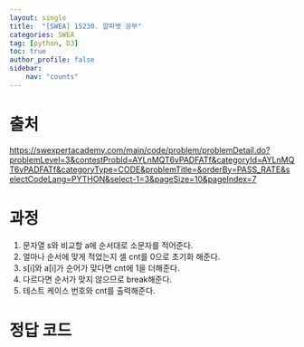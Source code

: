 ```yaml
---
layout: single
title:  "[SWEA] 15230. 알파벳 공부"
categories: SWEA
tag: [python, D3]
toc: true
author_profile: false
sidebar:
    nav: "counts"
---
```


# 출처
<https://swexpertacademy.com/main/code/problem/problemDetail.do?problemLevel=3&contestProbId=AYLnMQT6vPADFATf&categoryId=AYLnMQT6vPADFATf&categoryType=CODE&problemTitle=&orderBy=PASS_RATE&selectCodeLang=PYTHON&select-1=3&pageSize=10&pageIndex=7>


  
  
# 과정
1. 문자열 s와 비교할 a에 순서대로 소문자를 적어준다.
2. 얼마나 순서에 맞게 적었는지 셀 cnt를 0으로 초기화 해준다.
3. s[i]와 a[i]가 순어가 맞다면 cnt에 1을 더해준다.
4. 다르다면 순서가 맞지 않으므로 break해준다.
5. 테스트 케이스 번호와 cnt를 출력해준다.






# 정답 코드
<script src="https://gist.github.com/kghees/92d7251677d6ea5c5827e575670dcae3.js"></script>